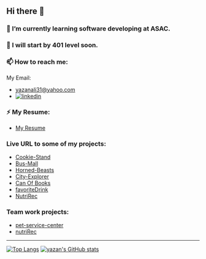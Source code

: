 ## Hi there 👋

### 🔭 I’m currently learning software developing at ASAC.
### 🌱 I will start by 401 level soon.

### 📫 How to reach me:
My Email:
* <yazanali31@yahoo.com> 
* [![linkedin](https://visualpharm.com/assets/230/Linkedin-595b40b75ba036ed117d8586.svg)](https://www.linkedin.com/in/Yazan-Alkharabsheh)

### ⚡ My Resume:
* [My Resume](https://drive.google.com/file/d/1a1uAGjsyx8uhzk643YzZ77T2DifuTZ9z/view?usp=sharing)

### Live URL to some of my projects:
* [Cookie-Stand](https://yazanabdulhafez.github.io/cookie-stand/)
* [Bus-Mall](https://yazanabdulhafez.github.io/bus-mall/)
* [Horned-Beasts](https://blissful-allen-bd06f2.netlify.app/)
* [City-Explorer](https://suspicious-brahmagupta-dd99c3.netlify.app/)
* [Can Of Books](https://trusting-colden-84ef43.netlify.app/)
* [favoriteDrink](https://favoritedrink.netlify.app/)
* [NutriRec](https://nutrirec.netlify.app/)
### Team work projects:
* [pet-service-center](https://pet-service-center.github.io/pets-care-center/)
* [nutriRec](https://nutrirec.netlify.app/)
--------------------------------------------------------------
[![Top Langs](https://github-readme-stats.vercel.app/api/top-langs/?username=yazanabdulhafez&theme=radical&show_icons=true)](https://github.com/yazanabdulhafez)
[![yazan's GitHub stats](https://github-readme-stats.vercel.app/api?username=yazanabdulhafez&theme=radical&show_icons=true)](https://github.com/yazanabdulhafez)

<!--
**yazanabdulhafez/yazanabdulhafez** is a ✨ _special_ ✨ repository because its `README.md` (this file) appears on your GitHub profile.

Here are some ideas to get you started:

- 🔭 I’m currently working on ...
- 🌱 I’m currently learning ...
- 👯 I’m looking to collaborate on ...
- 🤔 I’m looking for help with ...
- 💬 Ask me about ...
- 📫 How to reach me: ...
- 😄 Pronouns: ...
- ⚡ Fun fact: ...
-->
